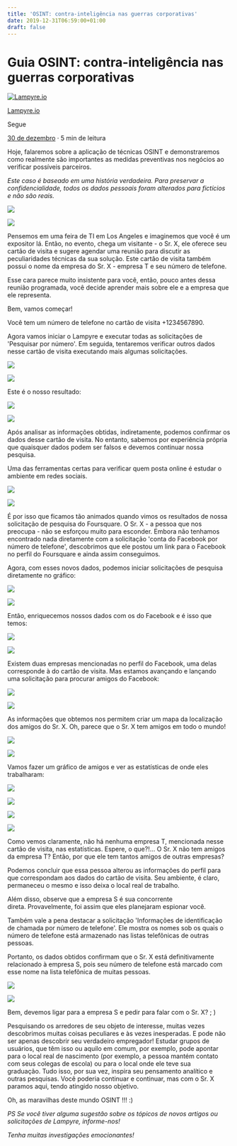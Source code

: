 ```yaml
---
title: 'OSINT: contra-inteligência nas guerras corporativas'
date: 2019-12-31T06:59:00+01:00
draft: false
---
```


Guia OSINT: contra-inteligência nas guerras corporativas
========================================================

[![Lampyre.io](https://miro.medium.com/fit/c/96/96/0*pmBVIJ_9qpF7BItU)](https://medium.com/@lampyre.io?source=post_page-----501255bc27b3----------------------)

[Lampyre.io](https://medium.com/@lampyre.io?source=post_page-----501255bc27b3----------------------)

Segue

[30 de dezembro](https://medium.com/@lampyre.io/osint-guide-counterintelligence-in-corporate-wars-501255bc27b3?source=post_page-----501255bc27b3----------------------) · 5 min de leitura

Hoje, falaremos sobre a aplicação de técnicas OSINT e demonstraremos como realmente são importantes as medidas preventivas nos negócios ao verificar possíveis parceiros.

_Este caso é baseado em uma história verdadeira. Para preservar a confidencialidade, todos os dados pessoais foram alterados para fictícios e não são reais._

![](https://miro.medium.com/max/60/1*_fjyz9pXvnpP5FV06KROAQ.jpeg?q=20)

![](https://miro.medium.com/max/500/1*_fjyz9pXvnpP5FV06KROAQ.jpeg)

Pensemos em uma feira de TI em Los Angeles e imaginemos que você é um expositor lá. Então, no evento, chega um visitante - o Sr. X, ele oferece seu cartão de visita e sugere agendar uma reunião para discutir as peculiaridades técnicas da sua solução. Este cartão de visita também possui o nome da empresa do Sr. X - empresa T e seu número de telefone.

Esse cara parece muito insistente para você, então, pouco antes dessa reunião programada, você decide aprender mais sobre ele e a empresa que ele representa.

Bem, vamos começar!

Você tem um número de telefone no cartão de visita +1234567890.

Agora vamos iniciar o Lampyre e executar todas as solicitações de 'Pesquisar por número'. Em seguida, tentaremos verificar outros dados nesse cartão de visita executando mais algumas solicitações.

![](https://miro.medium.com/max/60/1*01jip0_o_2M6s3GeidkbzA.png?q=20)

![](https://miro.medium.com/max/583/1*01jip0_o_2M6s3GeidkbzA.png)

Este é o nosso resultado:

![](https://miro.medium.com/max/60/1*LX1hw5IDt1vctDxmvSQvQg.png?q=20)

![](https://miro.medium.com/max/702/1*LX1hw5IDt1vctDxmvSQvQg.png)

Após analisar as informações obtidas, indiretamente, podemos confirmar os dados desse cartão de visita. No entanto, sabemos por experiência própria que quaisquer dados podem ser falsos e devemos continuar nossa pesquisa.

Uma das ferramentas certas para verificar quem posta online é estudar o ambiente em redes sociais.

![](https://miro.medium.com/max/60/1*A1qyELRLuSlbyE03-6O3bw.png?q=20)

![](https://miro.medium.com/max/406/1*A1qyELRLuSlbyE03-6O3bw.png)

É por isso que ficamos tão animados quando vimos os resultados de nossa solicitação de pesquisa do Foursquare. O Sr. X - a pessoa que nos preocupa - não se esforçou muito para esconder. Embora não tenhamos encontrado nada diretamente com a solicitação 'conta do Facebook por número de telefone', descobrimos que ele postou um link para o Facebook no perfil do Foursquare e ainda assim conseguimos.

Agora, com esses novos dados, podemos iniciar solicitações de pesquisa diretamente no gráfico:

![](https://miro.medium.com/max/60/1*hym-27LSa0uCchu-skoIug.png?q=20)

![](https://miro.medium.com/max/457/1*hym-27LSa0uCchu-skoIug.png)

Então, enriquecemos nossos dados com os do Facebook e é isso que temos:

![](https://miro.medium.com/max/60/1*K7FwZm4MNkbjYiwOwYBtIA.png?q=20)

![](https://miro.medium.com/max/564/1*K7FwZm4MNkbjYiwOwYBtIA.png)

Existem duas empresas mencionadas no perfil do Facebook, uma delas corresponde à do cartão de visita. Mas estamos avançando e lançando uma solicitação para procurar amigos do Facebook:

![](https://miro.medium.com/max/60/1*UUbJS-8f29DLCnmSz-VCKw.png?q=20)

![](https://miro.medium.com/max/340/1*UUbJS-8f29DLCnmSz-VCKw.png)

As informações que obtemos nos permitem criar um mapa da localização dos amigos do Sr. X. Oh, parece que o Sr. X tem amigos em todo o mundo!

![](https://miro.medium.com/max/60/1*okyzM5j5c_WlvcBnAgOmSw.png?q=20)

![](https://miro.medium.com/max/639/1*okyzM5j5c_WlvcBnAgOmSw.png)

Vamos fazer um gráfico de amigos e ver as estatísticas de onde eles trabalharam:

![](https://miro.medium.com/max/60/1*HukffGR_GJgi4WrGWX1SUQ.png?q=20)

![](https://miro.medium.com/max/513/1*HukffGR_GJgi4WrGWX1SUQ.png)

![](https://miro.medium.com/max/60/1*2VOp89RrFeN7AivSDzPxUw.png?q=20)

![](https://miro.medium.com/max/647/1*2VOp89RrFeN7AivSDzPxUw.png)

Como vemos claramente, não há nenhuma empresa T, mencionada nesse cartão de visita, nas estatísticas. Espere, o que?!… O Sr. X não tem amigos da empresa T? Então, por que ele tem tantos amigos de outras empresas?

Podemos concluir que essa pessoa alterou as informações do perfil para que correspondam aos dados do cartão de visita. Seu ambiente, é claro, permaneceu o mesmo e isso deixa o local real de trabalho.

Além disso, observe que a empresa S é sua concorrente direta. Provavelmente, foi assim que eles planejaram espionar você.

Também vale a pena destacar a solicitação 'Informações de identificação de chamada por número de telefone'. Ele mostra os nomes sob os quais o número de telefone está armazenado nas listas telefônicas de outras pessoas.

Portanto, os dados obtidos confirmam que o Sr. X está definitivamente relacionado à empresa S, pois seu número de telefone está marcado com esse nome na lista telefônica de muitas pessoas.

![](https://miro.medium.com/max/60/1*W93QT5oIO8H-WH4V5AeWeg.png?q=20)

![](https://miro.medium.com/max/702/1*W93QT5oIO8H-WH4V5AeWeg.png)

Bem, devemos ligar para a empresa S e pedir para falar com o Sr. X? ; )

Pesquisando os arredores de seu objeto de interesse, muitas vezes descobrimos muitas coisas peculiares e às vezes inesperadas. E pode não ser apenas descobrir seu verdadeiro empregador! Estudar grupos de usuários, que têm isso ou aquilo em comum, por exemplo, pode apontar para o local real de nascimento (por exemplo, a pessoa mantém contato com seus colegas de escola) ou para o local onde ele teve sua graduação. Tudo isso, por sua vez, inspira seu pensamento analítico e outras pesquisas. Você poderia continuar e continuar, mas com o Sr. X paramos aqui, tendo atingido nosso objetivo.

Oh, as maravilhas deste mundo OSINT !!! :)

_PS Se você tiver alguma sugestão sobre os tópicos de novos artigos ou solicitações de Lampyre, informe-nos!_

_Tenha muitas investigações emocionantes!_